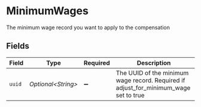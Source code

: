 # MinimumWages

The minimum wage record you want to apply to the compensation


## Fields

| Field                                                                                | Type                                                                                 | Required                                                                             | Description                                                                          |
| ------------------------------------------------------------------------------------ | ------------------------------------------------------------------------------------ | ------------------------------------------------------------------------------------ | ------------------------------------------------------------------------------------ |
| `uuid`                                                                               | *Optional\<String>*                                                                  | :heavy_minus_sign:                                                                   | The UUID of the minimum wage record. Required if adjust_for_minimum_wage set to true |